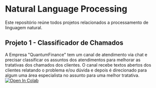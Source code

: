 # Natural Language Processing

Este repositório reúne todos projetos relacionados a processamento de linguagem natural.

## Projeto 1 - Classificador de Chamados
A Empresa "QuantumFinance" tem um canal de atendimento via chat e precisar classificar os assuntos dos atendimentos para melhorar as tratativas dos chamados dos clientes. O canal recebe textos abertos dos clientes relatando o problema e/ou dúvida e depois é direcionado para algum uma área especialista no assunto para uma melhor tratativa.​
[![Open In Colab](https://colab.research.google.com/assets/colab-badge.svg)](https://colab.research.google.com/github/gildomoraes/natural-language-processing/blob/main/projeto-1-classificador-chamados/classificador_chamados.ipynb)